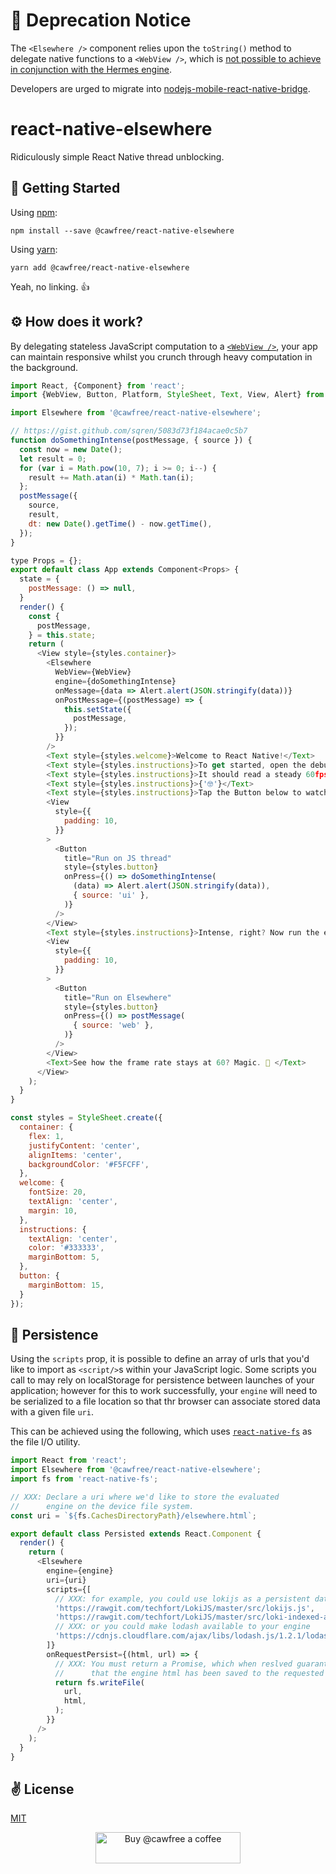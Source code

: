 # 🚨 Deprecation Notice
The `<Elsewhere />` component relies upon the `toString()` method to delegate native functions to a `<WebView />`, which is [not possible to achieve in conjunction with the Hermes engine](https://github.com/facebook/hermes/issues/114).

Developers are urged to migrate into [nodejs-mobile-react-native-bridge](https://github.com/cawfree/nodejs-mobile-react-native-bridge).

# react-native-elsewhere
Ridiculously simple React Native thread unblocking.

## 🚀 Getting Started
Using [npm](https://www.npmjs.com/package/@cawfree/react-native-elsewhere):
```shell
npm install --save @cawfree/react-native-elsewhere
```
Using [yarn](https://www.npmjs.com/package/@cawfree/react-native-elsewhere):
```shell
yarn add @cawfree/react-native-elsewhere
```
Yeah, no linking. 👍

## ⚙ How does it work?
By delegating stateless JavaScript computation to a [`<WebView />`](https://facebook.github.io/react-native/docs/webview), your app can maintain responsive whilst you crunch through heavy computation in the background.

```javascript
import React, {Component} from 'react';
import {WebView, Button, Platform, StyleSheet, Text, View, Alert} from 'react-native';

import Elsewhere from '@cawfree/react-native-elsewhere';

// https://gist.github.com/sqren/5083d73f184acae0c5b7
function doSomethingIntense(postMessage, { source }) {
  const now = new Date();
  let result = 0;   
  for (var i = Math.pow(10, 7); i >= 0; i--) {      
    result += Math.atan(i) * Math.tan(i);
  };
  postMessage({
    source,
    result,
    dt: new Date().getTime() - now.getTime(),
  });
}

type Props = {};
export default class App extends Component<Props> {
  state = {
    postMessage: () => null,
  }
  render() {
    const {
      postMessage,
    } = this.state;
    return (
      <View style={styles.container}>
        <Elsewhere
          WebView={WebView}
          engine={doSomethingIntense}
          onMessage={data => Alert.alert(JSON.stringify(data))}
          onPostMessage={(postMessage) => {
            this.setState({
              postMessage,
            });
          }}
        />
        <Text style={styles.welcome}>Welcome to React Native!</Text>
        <Text style={styles.instructions}>To get started, open the debug menu and enable the performance monitor so we can watch the JS frame rate.</Text>
        <Text style={styles.instructions}>It should read a steady 60fps. ⏰ </Text>
        <Text style={styles.instructions}>{'🤓'}</Text>
        <Text style={styles.instructions}>Tap the Button below to watch your frame rate plummet! 📉 </Text>
        <View
          style={{
            padding: 10,
          }}
        >
          <Button
            title="Run on JS thread"
            style={styles.button}
            onPress={() => doSomethingIntense(
              (data) => Alert.alert(JSON.stringify(data)),
              { source: 'ui' },
            )}
          />
        </View>
        <Text style={styles.instructions}>Intense, right? Now run the exact same operation inside of an Elsewhere. 📈 </Text>
        <View
          style={{
            padding: 10,
          }}
        >
          <Button
            title="Run on Elsewhere"
            style={styles.button}
            onPress={() => postMessage(
              { source: 'web' },
            )}
          />
        </View>
        <Text>See how the frame rate stays at 60? Magic. 🔮 </Text>
      </View>
    );
  }
}

const styles = StyleSheet.create({
  container: {
    flex: 1,
    justifyContent: 'center',
    alignItems: 'center',
    backgroundColor: '#F5FCFF',
  },
  welcome: {
    fontSize: 20,
    textAlign: 'center',
    margin: 10,
  },
  instructions: {
    textAlign: 'center',
    color: '#333333',
    marginBottom: 5,
  },
  button: {
    marginBottom: 15,
  }
});
```

## 💾 Persistence
Using the `scripts` prop, it is possible to define an array of urls that you'd like to import as `<script/>`s within your JavaScript logic. Some scripts you call to may rely on localStorage for persistence between launches of your application; however for this to work successfully, your `engine` will need to be serialized to a file location so that thr browser can associate stored data with a given file `uri`.

This can be achieved using the following, which uses [`react-native-fs`](https://github.com/itinance/react-native-fs) as the file I/O utility.

```javascript
import React from 'react';
import Elsewhere from '@cawfree/react-native-elsewhere';
import fs from 'react-native-fs';

// XXX: Declare a uri where we'd like to store the evaluated
//      engine on the device file system.
const uri = `${fs.CachesDirectoryPath}/elsewhere.html`;

export default class Persisted extends React.Component {
  render() {
    return (
      <Elsewhere
        engine={engine}
        uri={uri}
        scripts={[
          // XXX: for example, you could use lokijs as a persistent database!
          'https://rawgit.com/techfort/LokiJS/master/src/lokijs.js',
          'https://rawgit.com/techfort/LokiJS/master/src/loki-indexed-adapter.js',
          // XXX: or you could make lodash available to your engine
          'https://cdnjs.cloudflare.com/ajax/libs/lodash.js/1.2.1/lodash.min.js',
        ]}
        onRequestPersist={(html, url) => {
          // XXX: You must return a Promise, which when reslved guarantees
          //      that the engine html has been saved to the requested uri.
          return fs.writeFile(
            url,
            html,
          );
        }}
      />
    );
  }
}
```

## ✌️ License
[MIT](https://opensource.org/licenses/MIT)

<p align="center">
  <a href="https://www.buymeacoffee.com/cawfree">
    <img src="https://cdn.buymeacoffee.com/buttons/default-orange.png" alt="Buy @cawfree a coffee" width="232" height="50" />
  </a>
</p>
